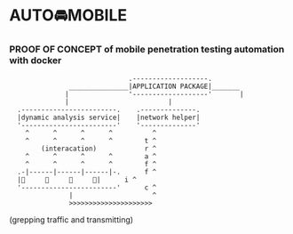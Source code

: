 # AUTO🚘MOBILE
### PROOF OF CONCEPT of mobile penetration testing automation with docker

                                  .-------------------.
                   _______________|APPLICATION PACKAGE|_______
                  |               '-------------------'       |
                  |                         |
      .------------------------.    .--------------.   
      |dynamic analysis service|    |network helper|
      '------------------------'    '--------------'
        ^      ^      ^      ^          ^
        ^      ^      ^      ^        t ^
            (interacation)            r ^
        ^      ^      ^      ^        a ^
        ^      ^      ^      ^        f ^
      .-|------|------|------|-.      f ^ 
      |📱     📱     📱     📱|      i ^
      '------------------------'      c ^
                   |                    ^
                   >>>>>>>>>>>>>>>>>>>>>
  (grepping traffic and transmitting)
